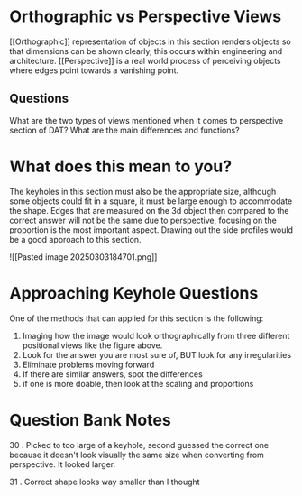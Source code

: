 # Orthographic vs Perspective Views 

[[Orthographic]] representation of objects in this section renders objects so that dimensions can be shown clearly, this occurs within engineering and architecture.
[[Perspective]] is a real world process of perceiving objects where edges point towards a vanishing point.

## Questions

What are the two types of views mentioned when it comes to perspective section of DAT?
What are the main differences and functions?

# What does this mean to you?

The keyholes in this section must also be the appropriate size, although some objects could fit in a square, it must be large enough to accommodate the shape.
Edges that are measured on the 3d object then compared to the correct answer will not be the same due to perspective, focusing on the proportion is the most important aspect.
Drawing out the side profiles would be a good approach to this section.

![[Pasted image 20250303184701.png]]

# Approaching Keyhole Questions

One of the methods that can applied for this section is the following:

1. Imaging how the image would look orthographically from three different positional views like the figure above.
2. Look for the answer you are most sure of, BUT look for any irregularities
3. Eliminate problems moving forward
4. If there are similar answers, spot the differences
5. if one is more doable, then look at the scaling and proportions

# Question Bank Notes

30 . Picked to too large of a keyhole, second guessed the correct one because it doesn't look visually the same size when converting from perspective. It looked larger.

31 . Correct shape looks way smaller than I thought